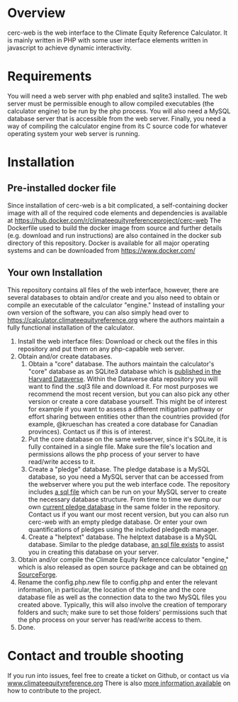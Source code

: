 # Overview

cerc-web is the web interface to the Climate Equity Reference Calculator. It is mainly written in PHP with some user interface elements written in javascript to achieve dynamic interactivity.

# Requirements

You will need a web server with php enabled and sqlite3 installed. The web server must be permissible enough to allow compiled executables (the calculator engine) to be run by the php process. You will also need a MySQL database server that is accessible from the web server. Finally, you need a way of compiling the calculator engine from its C source code for whatever operating system your web server is running.

# Installation

## Pre-installed docker file
Since installation of cerc-web is a bit complicated, a self-containing docker image with all of the required code elements and dependencies is available at https://hub.docker.com/r/climateequityreferenceproject/cerc-web
The Dockerfile used to build the docker image from source and further details (e.g. download and run instructions) are also contained in the docker sub directory of this repository. Docker is available for all major operating systems and can be downloaded from https://www.docker.com/ 

## Your own Installation
This repository contains all files of the web interface, however, there are several databases to obtain and/or create and you also need to obtain or compile an executable of the calculator "engine."
Instead of installing your own version of the software, you can also simply head over to https://calculator.climateequityreference.org where the authors maintain a fully functional installation of the calculator.

1. Install the web interface files: Download or check out the files in this repository and put them on any php-capable web server.
2. Obtain and/or create databases.  
   1. Obtain a "core" database. The authors maintain the calculator's "core" database as an SQLite3 database which is [published in the Harvard Dataverse](https://doi.org/10.7910/DVN/O3H22Z). Within the Dataverse data repository you will want to find the .sql3 file and download it. For most purposes we recommend the most recent version, but you can also pick any other version or create a core database yourself. This might be of interest for example if you want to assess a different mitigation pathway or effort sharing between entities other than the countries provided (for example, @krueschan has created a core database for Canadian provinces). Contact us if this is of interest.  
   2. Put the core database on the same webserver, since it's SQLite, it is fully contained in a single file. Make sure the file's location and permissions allows the php process of your server to have read/write access to it.   
   3. Create a "pledge" database. The pledge database is a MySQL database, so you need a MySQL server that can be accessed from the webserver where you put the web interface code. The repository includes [a sql file](https://github.com/climateequityreferenceproject/cerc-web/blob/master/public_html/databasemanager/pledgedb/db/pledgedb_new.sql) which can be run on your MySQL server to create the necessary database structure. From time to time we dump our own [current pledge database](https://github.com/climateequityreferenceproject/cerc-web/blob/master/public_html/databasemanager/pledgedb/db/pledge.sql) in the same folder in the repository. Contact us if you want our most recent version, but you can also run cerc-web with an empty pledge database. Or enter your own quantifications of pledges using the included pledgedb manager.  
   4. Create a "helptext" database. The helptext database is a MySQL database. Similar to the pledge database, [an sql file exists](https://github.com/climateequityreferenceproject/cerc-web/blob/master/public_html/databasemanager/helpdb/db/help_db.sql) to assist you in creating this database on your server.   
3. Obtain and/or compile the Climate Equity Reference calculator "engine," which is also released as open source package and can be obtained [on SourceForge](http://gdrs.sourceforge.net).
4. Rename the config.php.new file to config.php and enter the relevant information, in particular, the location of the engine and the core database file as well as the connection data to the two MySQL files you created above. Typically, this will also involve the creation of temporary folders and such; make sure to set those folders' permissions such that the php process on your server has read/write access to them.
5. Done.

# Contact and trouble shooting

If you run into issues, feel free to create a ticket on Github, or contact us via www.climateequityreference.org
There is also [more information available](https://github.com/climateequityreferenceproject/cerc-web/blob/master/CONTRIBUTING.md) on how to contribute to the project.
